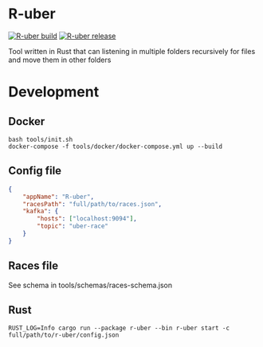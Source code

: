 # R-uber
[![R-uber build](https://github.com/John361/r-uber/actions/workflows/build.yml/badge.svg)](https://github.com/John361/r-uber/actions/workflows/build.yml)
[![R-uber release](https://github.com/John361/r-uber/actions/workflows/release.yml/badge.svg)](https://github.com/John361/r-uber/actions/workflows/release.yml)

Tool written in Rust that can listening in multiple folders recursively for files and move them in other folders

# Development
## Docker
```shell
bash tools/init.sh
docker-compose -f tools/docker/docker-compose.yml up --build
```

## Config file
```json
{
    "appName": "R-uber",
    "racesPath": "full/path/to/races.json",
    "kafka": {
        "hosts": ["localhost:9094"],
        "topic": "uber-race"
    }
}
```

## Races file
See schema in tools/schemas/races-schema.json

## Rust
```
RUST_LOG=Info cargo run --package r-uber --bin r-uber start -c full/path/to/r-uber/config.json
```
